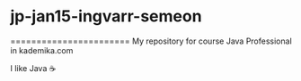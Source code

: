 # jp-jan15-ingvarr-semeon
=======================
My repository for course Java Professional in kademika.com

I like Java :coffee:
